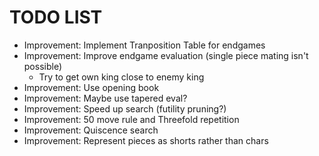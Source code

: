 # TODO LIST

* Improvement: Implement Tranposition Table for endgames
* Improvement: Improve endgame evaluation (single piece mating isn't possible)
  * Try to get own king close to enemy king
* Improvement: Use opening book
* Improvement: Maybe use tapered eval?
* Improvement: Speed up search (futility pruning?)
* Improvement: 50 move rule and Threefold repetition
* Improvement: Quiscence search
* Improvement: Represent pieces as shorts rather than chars